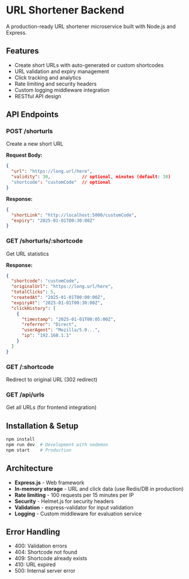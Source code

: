 # URL Shortener Backend

A production-ready URL shortener microservice built with Node.js and Express.

## Features

- Create short URLs with auto-generated or custom shortcodes
- URL validation and expiry management
- Click tracking and analytics
- Rate limiting and security headers
- Custom logging middleware integration
- RESTful API design

## API Endpoints

### POST /shorturls
Create a new short URL

**Request Body:**
```json
{
  "url": "https://long.url/here",
  "validity": 30,            // optional, minutes (default: 30)
  "shortcode": "customCode"  // optional
}
```

**Response:**
```json
{
  "shortLink": "http://localhost:5000/customCode",
  "expiry": "2025-01-01T00:30:00Z"
}
```

### GET /shorturls/:shortcode
Get URL statistics

**Response:**
```json
{
  "shortcode": "customCode",
  "originalUrl": "https://long.url/here",
  "totalClicks": 5,
  "createdAt": "2025-01-01T00:00:00Z",
  "expiryAt": "2025-01-01T00:30:00Z",
  "clickHistory": [
    {
      "timestamp": "2025-01-01T00:05:00Z",
      "referrer": "Direct",
      "userAgent": "Mozilla/5.0...",
      "ip": "192.168.1.1"
    }
  ]
}
```

### GET /:shortcode
Redirect to original URL (302 redirect)

### GET /api/urls
Get all URLs (for frontend integration)

## Installation & Setup

```bash
npm install
npm run dev  # Development with nodemon
npm start    # Production
```

## Architecture

- **Express.js** - Web framework
- **In-memory storage** - URL and click data (use Redis/DB in production)
- **Rate limiting** - 100 requests per 15 minutes per IP
- **Security** - Helmet.js for security headers
- **Validation** - express-validator for input validation
- **Logging** - Custom middleware for evaluation service

## Error Handling

- 400: Validation errors
- 404: Shortcode not found
- 409: Shortcode already exists
- 410: URL expired
- 500: Internal server error